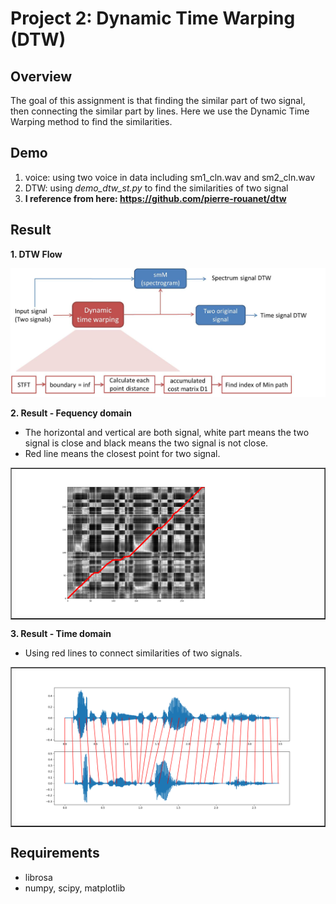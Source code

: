 # Project 2: Dynamic Time Warping (DTW)

## Overview
The goal of this assignment is that finding the similar part of two signal, then connecting the similar part by lines. Here we use the Dynamic Time Warping method to find the similarities. 

## Demo
1. voice: using two voice in data including sm1_cln.wav and sm2_cln.wav
2. DTW: using *demo_dtw_st.py* to find the similarities of two signal
3. **I reference from here: https://github.com/pierre-rouanet/dtw**

## Result
**1. DTW Flow**
<center>
<img src="./results/flow.jpg" >
<br>
</center>

**2. Result - Fequency domain**
* The horizontal and vertical are both signal, white part means the two signal is close and black  means the two signal is not close.
* Red line means the closest point for two signal.
<table border=1>
<tr>
<td>
<img src="./results/Figure_1.png" width="77%"/>
</td>
</tr>

</table>


**3. Result - Time domain**
* Using red lines to connect similarities of two signals.
<table border=1>
<tr>
<td>
<img src="./results/Figure_2.png" width="100%"/>
</td>
</tr>

</table>

## Requirements
* librosa
* numpy, scipy, matplotlib

